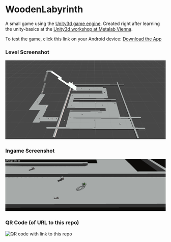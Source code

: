 WoodenLabyrinth
===============

A small game using the [Unity3d game engine](http://unity3d.com/). Created right after learning the unity-basics at the [Unity3d workshop at Metalab Vienna](https://metalab.at/wiki/Unity3D).

To test the game, click this link on your Android device: [Download the App](https://github.com/stefan2904/WoodenLabyrinth/blob/master/2904Labyrinth.apk)

### Level Screenshot

![](https://raw.githubusercontent.com/stefan2904/WoodenLabyrinth/master/screenshots/v2_world.jpg)

### Ingame Screenshot

![](https://raw.githubusercontent.com/stefan2904/WoodenLabyrinth/master/screenshots/v2_ingame.jpg)

### QR Code (of URL to this repo)

![QR code with link to this repo](http://goo.gl/Uoe3B5.qr)

